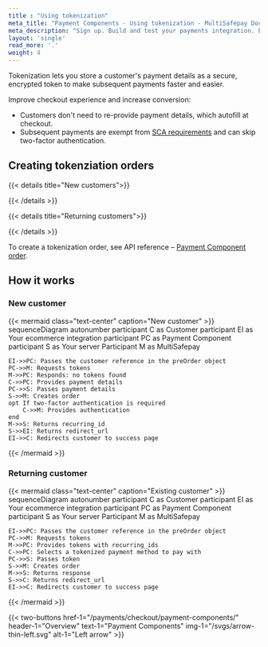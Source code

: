 ```yaml
---
title : "Using tokenization"
meta_title: "Payment Components - Using tokenization - MultiSafepay Docs"
meta_description: "Sign up. Build and test your payments integration. Explore our products and services. Use our API reference, SDKs, and wrappers. Get support."
layout: 'single'
read_more: '.'
weight: 4
---
```

Tokenization lets you store a customer's payment details as a secure, encrypted token to make subsequent payments faster and easier. 

Improve checkout experience and increase conversion:

- Customers don't need to re-provide payment details, which autofill at checkout.
- Subsequent payments are exempt from [SCA requirements](/payment-regulations/sca/) and can skip two-factor authentication.


## Creating tokenziation orders

{{< details title="New customers">}}

{{< /details >}}

{{< details title="Returning customers">}}

{{< /details >}}

To create a tokenization order, see API reference – [Payment Component order](/api/#payment-component-order).

## How it works

### New customer

{{< mermaid class="text-center" caption="New customer" >}}
sequenceDiagram
    autonumber
    participant C as Customer
    participant EI as Your ecommerce integration
    participant PC as Payment Component
    participant S as Your server
    Participant M as MultiSafepay
    
    EI->>PC: Passes the customer reference in the preOrder object
    PC->>M: Requests tokens
    M->>PC: Responds: no tokens found
    C->>PC: Provides payment details
    PC->>S: Passes payment details
    S->>M: Creates order
    opt If two-factor authentication is required
        C->>M: Provides authentication
    end
    M->>S: Returns recurring_id
    S->>EI: Returns redirect_url
    EI->>C: Redirects customer to success page

{{< /mermaid >}}

### Returning customer

{{< mermaid class="text-center" caption="Existing customer" >}}
sequenceDiagram
    autonumber
    participant C as Customer
    participant EI as Your ecommerce integration
    participant PC as Payment Component
    participant S as Your server
    Participant M as MultiSafepay
    
    EI->>PC: Passes the customer reference in the preOrder object
    PC->>M: Requests tokens
    M->>PC: Provides tokens with recurring_ids
    C->>PC: Selects a tokenized payment method to pay with
    PC->>S: Passes token
    S->>M: Creates order
    M->>S: Returns response
    S->>C: Returns redirect_url
    EI->>C: Redirects customer to success page

{{< /mermaid >}}

{{< two-buttons href-1="/payments/checkout/payment-components/" header-1="Overview" text-1="Payment Components" img-1="/svgs/arrow-thin-left.svg" alt-1="Left arrow" >}}